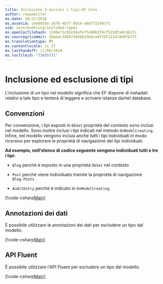 ```yaml
---
title: Inclusione & esclusi i tipi-EF Core
author: rowanmiller
ms.date: 10/27/2016
ms.assetid: cbe6935e-2679-4b77-8914-a8d772240cf1
uid: core/modeling/included-types
ms.openlocfilehash: 1249e71c02e58afe7fe06b3fdcf523dfa0c9b17c
ms.sourcegitcommit: 18ab4c349473d94b15b4ca977df12147db07b77f
ms.translationtype: MT
ms.contentlocale: it-IT
ms.lasthandoff: 11/06/2019
ms.locfileid: "73655731"
---
```

# <a name="including--excluding-types"></a>Inclusione ed esclusione di tipi

L'inclusione di un tipo nel modello significa che EF dispone di metadati relativi a tale tipo e tenterà di leggere e scrivere istanze da/nel database.

## <a name="conventions"></a>Convenzioni

Per convenzione, i tipi esposti in `DbSet` proprietà del contesto sono inclusi nel modello. Sono inoltre inclusi i tipi indicati nel metodo `OnModelCreating`. Infine, nel modello vengono inclusi anche tutti i tipi individuati in modo ricorsivo per esplorare le proprietà di navigazione dei tipi individuati.

**Ad esempio, nell'elenco di codice seguente vengono individuati tutti e tre i tipi:**

* `Blog` perché è esposto in una proprietà `DbSet` nel contesto

* `Post` perché viene individuato tramite la proprietà di navigazione `Blog.Posts`

* `AuditEntry` perché è indicato in `OnModelCreating`

[!code-csharp[Main](../../../samples/core/Modeling/Conventions/IncludedTypes.cs?name=IncludedTypes&highlight=3,7,16)]

## <a name="data-annotations"></a>Annotazioni dei dati

È possibile utilizzare le annotazioni dei dati per escludere un tipo dal modello.

[!code-csharp[Main](../../../samples/core/Modeling/DataAnnotations/IgnoreType.cs?highlight=20)]

## <a name="fluent-api"></a>API Fluent

È possibile utilizzare l'API Fluent per escludere un tipo dal modello.

[!code-csharp[Main](../../../samples/core/Modeling/FluentAPI/IgnoreType.cs?highlight=12)]
